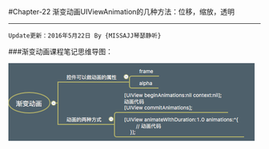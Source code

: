 #Chapter-22 渐变动画UIViewAnimation的几种方法：位移，缩放，透明

---
```objc
Update更新：2016年5月22日 By {MISSAJJ琴瑟静听}
```

###渐变动画课程笔记思维导图：

![image](渐变动画笔记流程图.png)